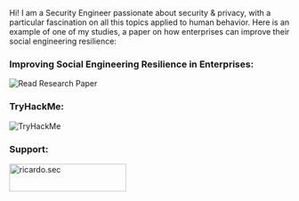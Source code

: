 Hi! I am a Security Engineer passionate about security & privacy, with a particular fascination on all this topics applied to human behavior. 
Here is an example of one of my studies, a paper on how enterprises can improve their social engineering resilience:

<h3 align="left">Improving Social Engineering Resilience in Enterprises:</h3>
<p align="left"> <img src="https://aris-journal.com/aris/index.php/journal/article/view/30/22" alt="Read Research Paper">

<h3 align="left">TryHackMe:</h3>
<p align="left"> <img src="https://tryhackme-badges.s3.amazonaws.com/onionpod.png" alt="TryHackMe">

<h3 align="left">Support:</h3>
<p><a href="https://www.buymeacoffee.com/ricardo.sec"> <img align="left" src="https://cdn.buymeacoffee.com/buttons/v2/default-yellow.png" height="50" width="210" alt="ricardo.sec" /></a></p><br><br>

